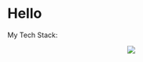 # Hello

My Tech Stack:
<p align="center">
  <a href="https://skillicons.dev">
    <img src="https://skillicons.dev/icons?i=git,docker,cpp,go,flutter,qt,cmake,gitlab,grafana,linux,obsidian,opencv,postgres,redis,sqlite,prometheus,postman,rabbitmq,raspberrypi,vscode" />
  </a>
</p>
